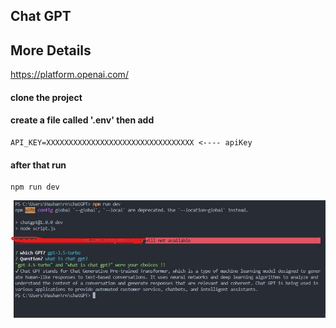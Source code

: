 ## Chat GPT 

## More Details 
https://platform.openai.com/

#### clone the project 

#### create a file called '.env' then add
```
API_KEY=XXXXXXXXXXXXXXXXXXXXXXXXXXXXXXXXX <---- apiKey
```
#### after that run
```
npm run dev
```

![](/imgs/img.JPG)
